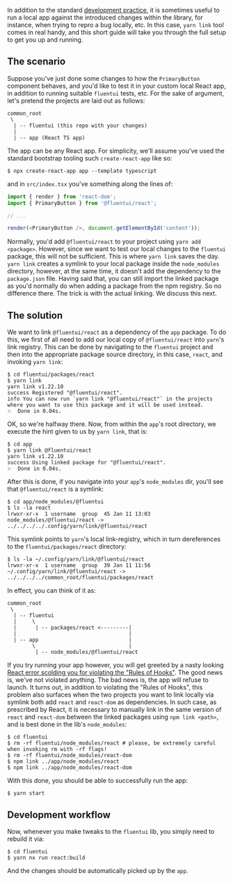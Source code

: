 In addition to the standard [development practice](https://github.com/microsoft/fluentui/wiki/Development-Workflow), it is sometimes useful to run a local app against the introduced changes within the library, for instance, when trying to repro a bug locally, etc. In this case, `yarn link` tool comes in real handy, and this short guide will take you through the full setup to get you up and running.

## The scenario

Suppose you've just done some changes to how the `PrimaryButton` component behaves, and you'd like to test it in your custom local React app, in addition to running suitable `fluentui` tests, etc. For the sake of argument, let's pretend the projects are laid out as follows:

```
common_root
 \
  | -- fluentui (this repo with your changes)
  |
  | -- app (React TS app)
```

The app can be any React app. For simplicity, we'll assume you've used the standard bootstrap tooling such `create-react-app` like so:

```
$ npx create-react-app app --template typescript
```

and in `src/index.tsx` you've something along the lines of:

```typescript
import { render } from 'react-dom';
import { PrimaryButton } from '@fluentui/react';

// ...

render(<PrimaryButton />, document.getElementById('content'));
```

Normally, you'd add `@fluentui/react` to your project using `yarn add <package>`. However, since we want to test our local changes to the `fluentui` package, this will not be sufficient. This is where `yarn link` saves the day. `yarn link` creates a symlink to your local package inside the `node_modules` directory, however, at the same time, it doesn't add the dependency to the `package.json` file. Having said that, you can still import the linked package as you'd normally do when adding a package from the npm registry. So no difference there. The trick is with the actual linking. We discuss this next.

## The solution

We want to link `@fluentui/react` as a dependency of the `app` package. To do this, we first of all need to add our local copy of `@fluentui/react` into `yarn`'s link registry. This can be done by navigating to the `fluentui` project and then into the appropriate package source directory, in this case, `react`, and invoking `yarn link`:

```
$ cd fluentui/packages/react
$ yarn link
yarn link v1.22.10
success Registered "@fluentui/react".
info You can now run `yarn link "@fluentui/react"` in the projects where you want to use this package and it will be used instead.
✨  Done in 0.04s.
```

OK, so we're halfway there. Now, from within the `app`'s root directory, we execute the hint given to us by `yarn link`, that is:

```
$ cd app
$ yarn link @fluentui/react
yarn link v1.22.10
success Using linked package for "@fluentui/react".
✨  Done in 0.04s.
```

After this is done, if you navigate into your `app`'s `node_modules` dir, you'll see that `@fluentui/react` is a symlink:

```
$ cd app/node_modules/@fluentui
$ ls -la react
lrwxr-xr-x  1 username  group  45 Jan 11 13:03 node_modules/@fluentui/react -> ../../../../.config/yarn/link/@fluentui/react
```

This symlink points to `yarn`'s local link-registry, which in turn dereferences to the `fluentui/packages/react` directory:

```
$ ls -la ~/.config/yarn/link/@fluentui/react
lrwxr-xr-x  1 username  group  39 Jan 11 11:56 ~/.config/yarn/link/@fluentui/react -> ../../../../common_root/fluentui/packages/react
```

In effect, you can think of it as:

```
common_root
 \
  | -- fluentui
  |     \
  |      | -- packages/react <---------|
  |                                    |
  | -- app                             |
        \                              |
         | -- node_modules/@fluentui/react
```

If you try running your app however, you will get greeted by a nasty looking [React error scolding you for violating the "Rules of Hooks"](https://reactjs.org/warnings/invalid-hook-call-warning.html). The good news is, we've not violated anything. The bad news is, the app will refuse to launch. It turns out, in addition to violating the "Rules of Hooks", this problem also surfaces when the two projects you want to link locally via symlink both add `react` and `react-dom` as dependencies. In such case, as prescribed by React, it is necessary to manually link in the same version of `react` and `react-dom` between the linked packages using `npm link <path>`, and is best done in the lib's `node_modules`:

```
$ cd fluentui
$ rm -rf fluentui/node_modules/react # please, be extremely careful when invoking rm with -rf flags!
$ rm -rf fluentui/node_modules/react-dom
$ npm link ../app/node_modules/react
$ npm link ../app/node_modules/react-dom
```

With this done, you should be able to successfully run the app:

```
$ yarn start
```

## Development workflow

Now, whenever you make tweaks to the `fluentui` lib, you simply need to rebuild it via:

```
$ cd fluentui
$ yarn nx run react:build
```

And the changes should be automatically picked up by the `app`.
